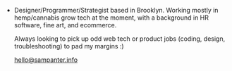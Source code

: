 - Designer/Programmer/Strategist based in Brooklyn. Working mostly in hemp/cannabis grow tech at the moment, with a background in HR software, fine art, and ecommerce.
  
  Always looking to pick up odd web tech or product jobs (coding, design, troubleshooting) to pad my margins :)
  
  hello@sampanter.info
